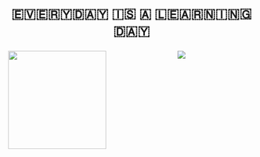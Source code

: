 <!-- ### Hi there 👋 -->

<h1 align="center">🇪‌🇻‌🇪‌🇷‌🇾‌🇩‌🇦‌🇾‌ 🇮‌🇸‌ 🇦‌ 🇱‌🇪‌🇦‌🇷‌🇳‌🇮‌🇳‌🇬‌ 🇩‌🇦‌🇾‌</h1>

###

<div align="center">
  <img src="https://profile-counter.glitch.me/Vleezy/count.svg?"  />
  <img align="left" height="200" src="https://media.giphy.com/media/ao9DUiTKH60XS/giphy.gif"/>
</div>



###

<!--<div align="center">
 <img src="https://github-readme-stats.vercel.app/api?hide_title=false&hide_rank=false&show_icons=true&include_all_commits=true&count_private=true&disable_animations=false&theme=dracula&locale=en&hide_border=false&username=Vleezy" height="150" alt="stats graph"  />
  <img src="https://github-readme-stats.vercel.app/api/top-langs?locale=en&hide_title=false&layout=compact&card_width=320&langs_count=5&theme=dracula&hide_border=false&username=Vleezy" height="150" alt="languages graph"  />
  <a href="https://readme-jokes.vercel.app"><img align="center" src="https://readme-jokes.vercel.app/api" alt="README Jokes" /></a>
</div> -->


###





<!-- <img src="https://komarev.com/ghpvc/?username=Vleezy&color=brightgreen" alt="watching_count" />

<br>

<a href="https://readme-jokes.vercel.app"><img align="center" src="https://readme-jokes.vercel.app/api" alt="README Jokes" /></a> -->








<!-- <img src="https://github-readme-stats.vercel.app/api/top-langs?username=Vleezy&show_icons=true&locale=en&layout=compact&theme=chartreuse-dark" alt="ovi" /> -->
